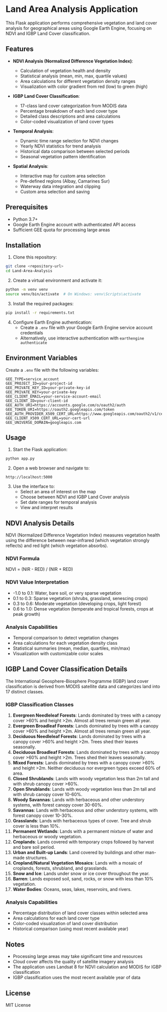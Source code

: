 # Land Area Analysis Application

This Flask application performs comprehensive vegetation and land cover analysis for geographical areas using Google Earth Engine, focusing on NDVI and IGBP Land Cover classification.

## Features

- **NDVI Analysis (Normalized Difference Vegetation Index)**:
  - Calculation of vegetation health and density
  - Statistical analysis (mean, min, max, quartile values)
  - Area calculations for different vegetation density ranges
  - Visualization with color gradient from red (low) to green (high)
  
- **IGBP Land Cover Classification**:
  - 17-class land cover categorization from MODIS data
  - Percentage breakdown of each land cover type
  - Detailed class descriptions and area calculations
  - Color-coded visualization of land cover types
  
- **Temporal Analysis**:
  - Dynamic time range selection for NDVI changes
  - Yearly NDVI statistics for trend analysis
  - Historical data comparison between selected periods
  - Seasonal vegetation pattern identification
  
- **Spatial Analysis**:
  - Interactive map for custom area selection
  - Pre-defined regions (Albay, Camarines Sur)
  - Waterway data integration and clipping
  - Custom area selection and saving

## Prerequisites

- Python 3.7+
- Google Earth Engine account with authenticated API access
- Sufficient GEE quota for processing large areas

## Installation

1. Clone this repository:
```bash
git clone <repository-url>
cd Land-Area-Analysis
```

2. Create a virtual environment and activate it:
```bash
python -m venv venv
source venv/bin/activate  # On Windows: venv\Scripts\activate
```

3. Install the required packages:
```bash
pip install -r requirements.txt
```

4. Configure Earth Engine authentication:
   - Create a `.env` file with your Google Earth Engine service account credentials
   - Alternatively, use interactive authentication with `earthengine authenticate`

## Environment Variables

Create a `.env` file with the following variables:
```
GEE_TYPE=service_account
GEE_PROJECT_ID=your-project-id
GEE_PRIVATE_KEY_ID=your-private-key-id
GEE_PRIVATE_KEY=your-private-key
GEE_CLIENT_EMAIL=your-service-account-email
GEE_CLIENT_ID=your-client-id
GEE_AUTH_URI=https://accounts.google.com/o/oauth2/auth
GEE_TOKEN_URI=https://oauth2.googleapis.com/token
GEE_AUTH_PROVIDER_X509_CERT_URL=https://www.googleapis.com/oauth2/v1/certs
GEE_CLIENT_X509_CERT_URL=your-cert-url
GEE_UNIVERSE_DOMAIN=googleapis.com
```

## Usage

1. Start the Flask application:
```bash
python app.py
```

2. Open a web browser and navigate to:
```
http://localhost:5000
```

3. Use the interface to:
   - Select an area of interest on the map
   - Choose between NDVI and IGBP Land Cover analysis
   - Set date ranges for temporal analysis
   - View and interpret results

## NDVI Analysis Details

NDVI (Normalized Difference Vegetation Index) measures vegetation health using the difference between near-infrared (which vegetation strongly reflects) and red light (which vegetation absorbs).

### NDVI Formula
NDVI = (NIR - RED) / (NIR + RED)

### NDVI Value Interpretation
- -1.0 to 0.1: Water, bare soil, or very sparse vegetation
- 0.1 to 0.3: Sparse vegetation (shrubs, grassland, senescing crops)
- 0.3 to 0.6: Moderate vegetation (developing crops, light forest)
- 0.6 to 1.0: Dense vegetation (temperate and tropical forests, crops at peak growth)

### Analysis Capabilities
- Temporal comparison to detect vegetation changes
- Area calculations for each vegetation density class
- Statistical summaries (mean, median, quartiles, min/max)
- Visualization with customizable color scales

## IGBP Land Cover Classification Details

The International Geosphere-Biosphere Programme (IGBP) land cover classification is derived from MODIS satellite data and categorizes land into 17 distinct classes.

### IGBP Classification Classes
1. **Evergreen Needleleaf Forests**: Lands dominated by trees with a canopy cover >60% and height >2m. Almost all trees remain green all year.
2. **Evergreen Broadleaf Forests**: Lands dominated by trees with a canopy cover >60% and height >2m. Almost all trees remain green all year.
3. **Deciduous Needleleaf Forests**: Lands dominated by trees with a canopy cover >60% and height >2m. Trees shed their leaves seasonally.
4. **Deciduous Broadleaf Forests**: Lands dominated by trees with a canopy cover >60% and height >2m. Trees shed their leaves seasonally.
5. **Mixed Forests**: Lands dominated by trees with a canopy cover >60% and height >2m. Neither deciduous nor evergreen types exceed 60% of area.
6. **Closed Shrublands**: Lands with woody vegetation less than 2m tall and with shrub canopy cover >60%.
7. **Open Shrublands**: Lands with woody vegetation less than 2m tall and with shrub canopy cover 10-60%.
8. **Woody Savannas**: Lands with herbaceous and other understory systems, with forest canopy cover 30-60%.
9. **Savannas**: Lands with herbaceous and other understory systems, with forest canopy cover 10-30%.
10. **Grasslands**: Lands with herbaceous types of cover. Tree and shrub cover is less than 10%.
11. **Permanent Wetlands**: Lands with a permanent mixture of water and herbaceous or woody vegetation.
12. **Croplands**: Lands covered with temporary crops followed by harvest and bare soil period.
13. **Urban and Built-up Lands**: Land covered by buildings and other man-made structures.
14. **Cropland/Natural Vegetation Mosaics**: Lands with a mosaic of croplands, forests, shrubland, and grasslands.
15. **Snow and Ice**: Lands under snow or ice cover throughout the year.
16. **Barren**: Lands exposed soil, sand, rocks, or snow with less than 10% vegetation.
17. **Water Bodies**: Oceans, seas, lakes, reservoirs, and rivers.

### Analysis Capabilities
- Percentage distribution of land cover classes within selected area
- Area calculations for each land cover type
- Color-coded visualization of land cover distribution
- Historical comparison (using most recent available year)

## Notes

- Processing large areas may take significant time and resources
- Cloud cover affects the quality of satellite imagery analysis
- The application uses Landsat 8 for NDVI calculation and MODIS for IGBP classification
- IGBP classification uses the most recent available year of data

## License

MIT License 